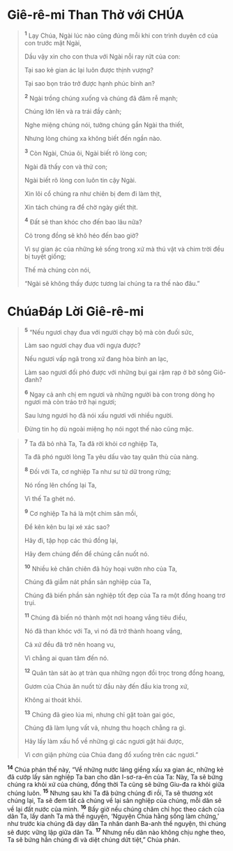 # Giê-rê-mi Than Thở với CHÚA

> <sup><b>1</b></sup> Lạy Chúa, Ngài lúc nào cũng đúng mỗi khi con trình duyên cớ của con trước mặt Ngài,
> 
> Dầu vậy xin cho con thưa với Ngài nỗi ray rứt của con:
> 
> Tại sao kẻ gian ác lại luôn được thịnh vượng?
> 
> Tại sao bọn tráo trở được hạnh phúc bình an?
> 
> <sup><b>2</b></sup> Ngài trồng chúng xuống và chúng đã đâm rễ mạnh;
> 
> Chúng lớn lên và ra trái đầy cành;
> 
> Nghe miệng chúng nói, tưởng chúng gần Ngài tha thiết,
> 
> Nhưng lòng chúng xa không biết đến ngần nào.
> 
> <sup><b>3</b></sup> Còn Ngài, Chúa ôi, Ngài biết rõ lòng con;
> 
> Ngài đã thấy con và thử con;
> 
> Ngài biết rõ lòng con luôn tin cậy Ngài.
> 
> Xin lôi cổ chúng ra như chiên bị đem đi làm thịt,
> 
> Xin tách chúng ra để chờ ngày giết thịt.
> 
> <sup><b>4</b></sup> Ðất sẽ than khóc cho đến bao lâu nữa?
> 
> Cỏ trong đồng sẽ khô héo đến bao giờ?
> 
> Vì sự gian ác của những kẻ sống trong xứ mà thú vật và chim trời đều bị tuyệt giống;
> 
> Thế mà chúng còn nói,
> 
> “Ngài sẽ không thấy được tương lai chúng ta ra thế nào đâu.”
>


# ChúaÐáp Lời Giê-rê-mi

> <sup><b>5</b></sup> “Nếu ngươi chạy đua với người chạy bộ mà còn đuối sức,
> 
> Làm sao ngươi chạy đua với ngựa được?
> 
> Nếu ngươi vấp ngã trong xứ đang hòa bình an lạc,
> 
> Làm sao ngươi đối phó được với những bụi gai rậm rạp ở bờ sông Giô-đanh?
> 
> <sup><b>6</b></sup> Ngay cả anh chị em ngươi và những người bà con trong dòng họ ngươi mà còn tráo trở hại ngươi;
> 
> Sau lưng ngươi họ đã nói xấu ngươi với nhiều người.
> 
> Ðừng tin họ dù ngoài miệng họ nói ngọt thế nào cũng mặc.
>


> <sup><b>7</b></sup> Ta đã bỏ nhà Ta, Ta đã rời khỏi cơ nghiệp Ta,
> 
> Ta đã phó người lòng Ta yêu dấu vào tay quân thù của nàng.
> 
> <sup><b>8</b></sup> Ðối với Ta, cơ nghiệp Ta như sư tử dữ trong rừng;
> 
> Nó rống lên chống lại Ta,
> 
> Vì thế Ta ghét nó.
> 
> <sup><b>9</b></sup> Cơ nghiệp Ta há là một chim săn mồi,
> 
> Ðể kên kên bu lại xé xác sao?
> 
> Hãy đi, tập họp các thú đồng lại,
> 
> Hãy đem chúng đến để chúng cắn nuốt nó.
> 
> <sup><b>10</b></sup> Nhiều kẻ chăn chiên đã hủy hoại vườn nho của Ta,
> 
> Chúng đã giẫm nát phần sản nghiệp của Ta,
> 
> Chúng đã biến phần sản nghiệp tốt đẹp của Ta ra một đồng hoang trơ trụi.
> 
> <sup><b>11</b></sup> Chúng đã biến nó thành một nơi hoang vắng tiêu điều,
> 
> Nó đã than khóc với Ta, vì nó đã trở thành hoang vắng,
> 
> Cả xứ đều đã trở nên hoang vu,
> 
> Vì chẳng ai quan tâm đến nó.
> 
> <sup><b>12</b></sup> Quân tàn sát ào ạt tràn qua những ngọn đồi trọc trong đồng hoang,
> 
> Gươm của Chúa ăn nuốt từ đầu này đến đầu kia trong xứ,
> 
> Không ai thoát khỏi.
> 
> <sup><b>13</b></sup> Chúng đã gieo lúa mì, nhưng chỉ gặt toàn gai góc,
> 
> Chúng đã làm lụng vất vả, nhưng thu hoạch chẳng ra gì.
> 
> Hãy lấy làm xấu hổ về những gì các ngươi gặt hái được,
> 
> Vì cơn giận phừng của Chúa đang đổ xuống trên các ngươi.”
>

<sup><b>14</b></sup> Chúa phán thế này, “Về những nước láng giềng xấu xa gian ác, những kẻ đã cướp lấy sản nghiệp Ta ban cho dân I-sơ-ra-ên của Ta: Này, Ta sẽ bứng chúng ra khỏi xứ của chúng, đồng thời Ta cũng sẽ bứng Giu-đa ra khỏi giữa chúng luôn. <sup><b>15</b></sup> Nhưng sau khi Ta đã bứng chúng đi rồi, Ta sẽ thương xót chúng lại, Ta sẽ đem tất cả chúng về lại sản nghiệp của chúng, mỗi dân sẽ về lại đất nước của mình. <sup><b>16</b></sup> Bấy giờ nếu chúng chăm chỉ học theo cách của dân Ta, lấy danh Ta mà thề nguyện, ‘Nguyện Chúa hằng sống làm chứng,’ như trước kia chúng đã dạy dân Ta nhân danh Ba-anh thề nguyện, thì chúng sẽ được vững lập giữa dân Ta. <sup><b>17</b></sup> Nhưng nếu dân nào không chịu nghe theo, Ta sẽ bứng hẳn chúng đi và diệt chúng dứt tiệt,” Chúa phán.
